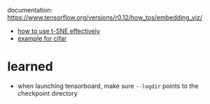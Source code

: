 documentation: https://www.tensorflow.org/versions/r0.12/how_tos/embedding_viz/

- [how to use t-SNE effectively](https://distill.pub/2016/misread-tsne/)
- [example for cifar](https://github.com/oduerr/dl_tutorial/blob/master/tensorflow/debugging/embedding.ipynb)

# learned

- when launching tensorboard, make sure `--logdir` points to the checkpoint directory
